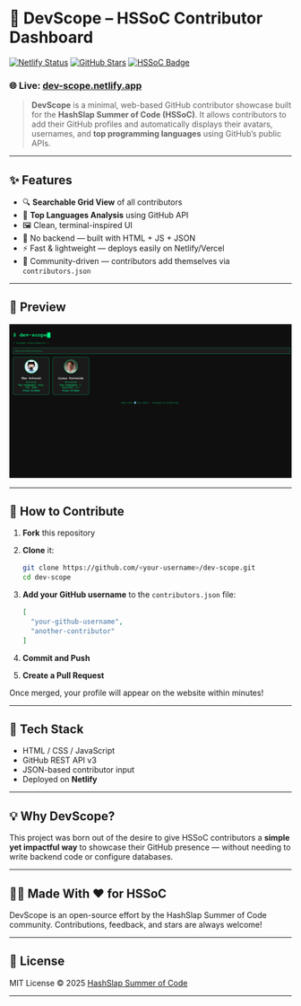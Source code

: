 
# 🧭 DevScope – HSSoC Contributor Dashboard

[![Netlify Status](https://api.netlify.com/api/v1/badges/03ecfe7f-5d82-4bcb-8df9-5aa72d0414e5/deploy-status)](https://app.netlify.com/sites/dev-scope/deploys)
[![GitHub Stars](https://img.shields.io/github/stars/HashSlap-Summer-of-Code/dev-scope?style=social)](https://github.com/HashSlap-Summer-of-Code/dev-scope/stargazers)
[![HSSoC Badge](https://img.shields.io/badge/HSSoC-2025-green.svg?style=flat-square)](#)

### 🌐 Live: [dev-scope.netlify.app](https://dev-scope.netlify.app)

> **DevScope** is a minimal, web-based GitHub contributor showcase built for the **HashSlap Summer of Code (HSSoC)**. It allows contributors to add their GitHub profiles and automatically displays their avatars, usernames, and **top programming languages** using GitHub’s public APIs.

---

## ✨ Features

* 🔍 **Searchable Grid View** of all contributors
* 🧠 **Top Languages Analysis** using GitHub API
* 🖼️ Clean, terminal-inspired UI
* 🔧 No backend — built with HTML + JS + JSON
* ⚡ Fast & lightweight — deploys easily on Netlify/Vercel
* 👥 Community-driven — contributors add themselves via `contributors.json`

---

## 📸 Preview

![Preview Screenshot](https://raw.githubusercontent.com/HashSlap-Summer-of-Code/dev-scope/main/assets/preview.png)

---

## 🚀 How to Contribute

1. **Fork** this repository

2. **Clone** it:

   ```bash
   git clone https://github.com/<your-username>/dev-scope.git
   cd dev-scope
   ```

3. **Add your GitHub username** to the `contributors.json` file:

   ```json
   [
     "your-github-username",
     "another-contributor"
   ]
   ```

4. **Commit and Push**

5. **Create a Pull Request**

Once merged, your profile will appear on the website within minutes!

---

## 🧰 Tech Stack

* HTML / CSS / JavaScript
* GitHub REST API v3
* JSON-based contributor input
* Deployed on **Netlify**

---

## 💡 Why DevScope?

This project was born out of the desire to give HSSoC contributors a **simple yet impactful way** to showcase their GitHub presence — without needing to write backend code or configure databases.

---

## 👨‍💻 Made With ❤️ for HSSoC

 DevScope is an open-source effort by the HashSlap Summer of Code community. Contributions, feedback, and stars are always welcome!

---

## 📄 License

MIT License © 2025 [HashSlap Summer of Code](https://github.com/HashSlap-Summer-of-Code)

---
